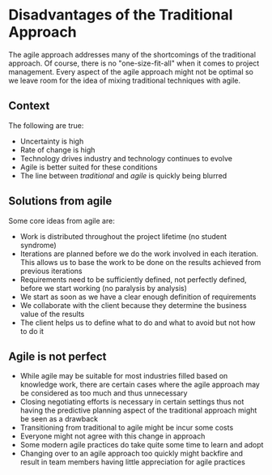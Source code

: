 # Disadvantages of the Traditional Approach
The agile approach addresses many of the shortcomings of the traditional approach. Of course,
there is no "one-size-fit-all" when it comes to project management. Every aspect of the agile
approach might not be optimal so we leave room for the idea of mixing traditional techniques with agile.

## Context
The following are true:
- Uncertainty is high
- Rate of change is high
- Technology drives industry and technology continues to evolve
- Agile is better suited for these conditions
- The line between *traditional* and *agile* is quickly being blurred

## Solutions from agile
Some core ideas from agile are:
- Work is distributed throughout the project lifetime (no student syndrome)
- Iterations are planned before we do the work involved in each iteration. This allows us to
base the work to be done on the results achieved from previous iterations
- Requirements need to be sufficiently defined, not perfectly defined, before we start working (no paralysis by analysis)
- We start as soon as we have a clear enough definition of requirements
- We collaborate with the client because they determine the business value of the results
- The client helps us to define what to do and what to avoid but not how to do it 

## Agile is not perfect
- While agile may be suitable for most industries filled based on knowledge work, there are certain
cases where the agile approach may be considered as too much and thus unnecessary
- Closing negotiating efforts is necessary in certain settings thus not having the predictive planning
aspect of the traditional approach might be seen as a drawback
- Transitioning from traditional to agile might be incur some costs
- Everyone might not agree with this change in approach
- Some modern agile practices do take quite some time to learn and adopt
- Changing over to an agile approach too quickly might backfire and result in team members having
little appreciation for agile practices
